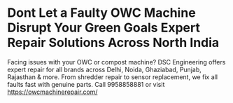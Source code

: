 # Dont Let a Faulty OWC Machine Disrupt Your Green Goals Expert Repair Solutions Across North India
Facing issues with your OWC or compost machine? DSC Engineering offers expert repair for all brands across Delhi, Noida, Ghaziabad, Punjab, Rajasthan &amp; more. From shredder repair to sensor replacement, we fix all faults fast with genuine parts. Call 9958858881 or visit https://owcmachinerepair.com/

